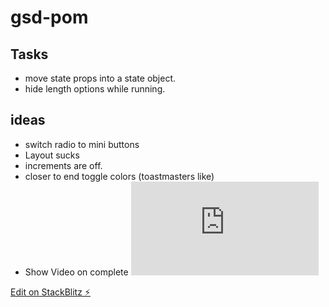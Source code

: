 # gsd-pom


## Tasks
- move state props into a state object.
- hide length options while running.

## ideas
- switch radio to mini buttons
- Layout sucks
- increments are off.
- closer to end toggle colors (toastmasters like)
- Show Video on complete
  <iframe width="auto" height="auto" src="https://www.youtube.com/embed/wqd81s0vrAQ?autoplay=1&origin=https://gsd-pom.stackblitz.io/" frameborder="0"></iframe>
  
[Edit on StackBlitz ⚡️](https://stackblitz.com/edit/gsd-pom)